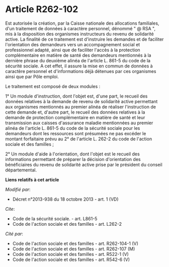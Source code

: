 # Article R262-102

Est autorisée la création, par la Caisse nationale des allocations familiales, d'un traitement de données à caractère
personnel, dénommé " @ RSA ", mis à la disposition des organismes instructeurs du revenu de solidarité active. La finalité de
ce traitement est d'instruire les demandes et de faciliter l'orientation des demandeurs vers un accompagnement social et
professionnel adapté, ainsi que de faciliter l'accès à la protection complémentaire en matière de santé des demandeurs
mentionnés à la dernière phrase du deuxième alinéa de l'article L. 861-5 du code de la sécurité sociale. A cet effet, il
assure la mise en commun de données à caractère personnel et d'informations déjà détenues par ces organismes ainsi que par
Pôle emploi. 

Le traitement est composé de deux modules : 

1° Un module d'instruction, dont l'objet est, d'une part, le recueil des données relatives à la demande de revenu de
solidarité active permettant aux organismes mentionnés au premier alinéa de réaliser l'instruction de cette demande et,
d'autre part, le recueil des données relatives à la demande de protection complémentaire en matière de santé et leur
transmission aux caisses d'assurance maladie mentionnées au premier alinéa de l'article L. 861-5 du code de la sécurité
sociale pour les demandeurs dont les ressources sont présumées ne pas excéder le montant forfaitaire prévu au 2° de l'article
L. 262-2 du code de l'action sociale et des familles ; 

2° Un module d'aide à l'orientation, dont l'objet est le recueil des informations permettant de préparer la décision
d'orientation des bénéficiaires du revenu de solidarité active prise par le président du conseil départemental.

**Liens relatifs à cet article**

_Modifié par_:

  - Décret n°2013-938 du 18 octobre 2013 - art. 1 (VD)

_Cite_:

  - Code de la sécurité sociale. - art. L861-5
  - Code de l'action sociale et des familles - art. L262-2

_Cité par_:

  - Code de l'action sociale et des familles - art. R262-104-1 (V)
  - Code de l'action sociale et des familles - art. R262-107 (M)
  - Code de l'action sociale et des familles - art. R522-1 (V)
  - Code de l'action sociale et des familles - art. R542-6 (V)
